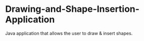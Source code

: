 # Drawing-and-Shape-Insertion-Application
Java application that allows the user to draw &amp; insert shapes.
